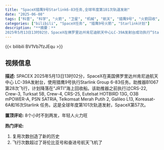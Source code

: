 ```yaml
---
title: "SpaceX猎鹰9号Starlink6-83任务,全球年度第101次轨道发射"
date: "2025-06-08"
tags: ["科普", "科学", "火箭", "卫星", "机械", "航天", "猎鹰9号", "火箭回收", "SpaceX", "星链"]
categories: ["bilibili", "SpaceX任务", "猎鹰9号火箭", "Starlink计划"]
description: "**摘要：**  
2025年5月13日13时02分，SpaceX在佛罗里达州肯尼迪航天中心LC-39A发射台成功执行“Starlink 6-83”任务，使用猎鹰9号火箭将星链卫星送入轨道。此次任务由第28次飞行的助推器B1067（曾参与CRS-22、Crew-3等16次星链任务）完成，成功降落在“JRTI”海上回收船，体现火箭重复利用技术的成熟。这是全球年度第101次轨道发射，也是SpaceX年内第57次发射，进一步推动其全球卫星互联网计划。"
---
```


{{< bilibili BV1Vb7fzJEqu >}}

## 视频信息

**描述:**
SPACEX
2025年5月13日13时02分，SpaceX在美国佛罗里达州肯尼迪航天中心 LC-39A发射台，使用猎鹰9号执行Starlink Group 6-83任务。助推器B1067第28次飞行，计划降落在“JRTI”海上回收船。该助推器之前执行过CRS-22, Crew-3, Turksat 5B, Crew-4, CRS-25, Eutelsat HOTBIRD 13G, O3B mPOWER-A, PSN SATRIA, Telkomsat Merah Putih 2, Galileo L13, Koreasat-6A和16次Starlink 任务。这是全球年度第101次轨道发射，SpaceX第57次。

**置顶评论:**
8个小时不到两发，年轻人火力旺

**热门评论:**
1. 复用次数创造了新的历史
2. 飞行次数超过了哥伦比亚号和奋进号航天飞机了
